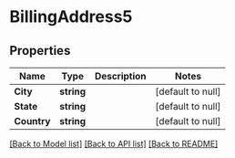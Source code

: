 # BillingAddress5

## Properties
Name | Type | Description | Notes
------------ | ------------- | ------------- | -------------
**City** | **string** |  | [default to null]
**State** | **string** |  | [default to null]
**Country** | **string** |  | [default to null]

[[Back to Model list]](../README.md#documentation-for-models) [[Back to API list]](../README.md#documentation-for-api-endpoints) [[Back to README]](../README.md)

